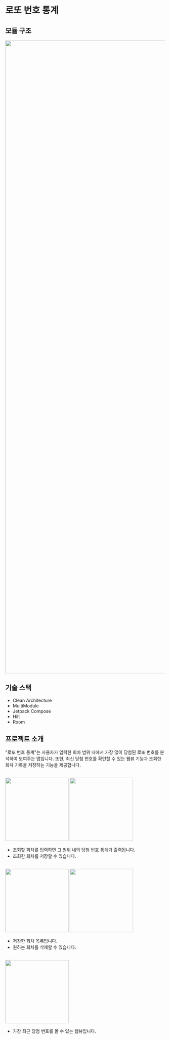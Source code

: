# 로또 번호 통계

## 모듈 구조
<image src="https://github.com/user-attachments/assets/261520a1-2c80-4e74-9047-d24fd127cbd8" width=2000>


## 기술 스택
- Clean Architecture
- MultiModule
- Jetpack Compose
- Hilt
- Room

## 프로젝트 소개
"로또 번호 통계"는 사용자가 입력한 회차 범위 내에서 가장 많이 당첨된 로또 번호를 분석하여 보여주는 앱입니다. 또한, 최신 당첨 번호를 확인할 수 있는 웹뷰 기능과 조회한 회차 기록을 저장하는 기능을 제공합니다.

<br>

<image src="https://github.com/user-attachments/assets/4b84aa37-7104-4ba9-8cda-b49cd045fac4" width=200>
<image src="https://github.com/user-attachments/assets/618151dc-a8a0-4955-a9ea-47d3717729cc" width=200>

<br>

- 조회할 회차를 입력하면 그 범위 내의 당첨 번호 통계가 출력됩니다.
- 조회한 회차를 저장할 수 있습니다.

<br>

<image src="https://github.com/user-attachments/assets/dfc60536-0758-42db-8ea4-aea4f1f48acd" width=200>
<image src="https://github.com/user-attachments/assets/9092a4df-47c2-477f-9628-e742fe94f515" width=200>

<br>

- 저장한 회차 목록입니다.
- 원하는 회차를 삭제할 수 있습니다.

<br>

<image src="https://github.com/user-attachments/assets/3c6e7bbb-0616-495b-99e5-f322b85a0e36" width=200>

<br>
  
- 가장 최근 당첨 번호를 볼 수 있는 웹뷰입니다.
